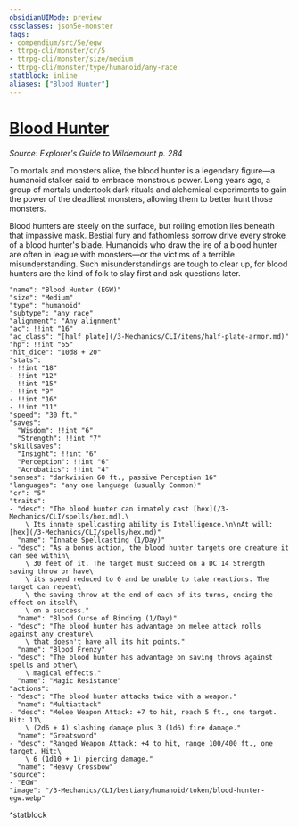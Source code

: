 ```yaml
---
obsidianUIMode: preview
cssclasses: json5e-monster
tags:
- compendium/src/5e/egw
- ttrpg-cli/monster/cr/5
- ttrpg-cli/monster/size/medium
- ttrpg-cli/monster/type/humanoid/any-race
statblock: inline
aliases: ["Blood Hunter"]
---
```

# [Blood Hunter](3-Mechanics\CLI\bestiary\humanoid/blood-hunter-egw.md)
*Source: Explorer's Guide to Wildemount p. 284*  

To mortals and monsters alike, the blood hunter is a legendary figure—a humanoid stalker said to embrace monstrous power. Long years ago, a group of mortals undertook dark rituals and alchemical experiments to gain the power of the deadliest monsters, allowing them to better hunt those monsters.

Blood hunters are steely on the surface, but roiling emotion lies beneath that impassive mask. Bestial fury and fathomless sorrow drive every stroke of a blood hunter's blade. Humanoids who draw the ire of a blood hunter are often in league with monsters—or the victims of a terrible misunderstanding. Such misunderstandings are tough to clear up, for blood hunters are the kind of folk to slay first and ask questions later.

```statblock
"name": "Blood Hunter (EGW)"
"size": "Medium"
"type": "humanoid"
"subtype": "any race"
"alignment": "Any alignment"
"ac": !!int "16"
"ac_class": "[half plate](/3-Mechanics/CLI/items/half-plate-armor.md)"
"hp": !!int "65"
"hit_dice": "10d8 + 20"
"stats":
- !!int "18"
- !!int "12"
- !!int "15"
- !!int "9"
- !!int "16"
- !!int "11"
"speed": "30 ft."
"saves":
  "Wisdom": !!int "6"
  "Strength": !!int "7"
"skillsaves":
  "Insight": !!int "6"
  "Perception": !!int "6"
  "Acrobatics": !!int "4"
"senses": "darkvision 60 ft., passive Perception 16"
"languages": "any one language (usually Common)"
"cr": "5"
"traits":
- "desc": "The blood hunter can innately cast [hex](/3-Mechanics/CLI/spells/hex.md).\
    \ Its innate spellcasting ability is Intelligence.\n\nAt will: [hex](/3-Mechanics/CLI/spells/hex.md)"
  "name": "Innate Spellcasting (1/Day)"
- "desc": "As a bonus action, the blood hunter targets one creature it can see within\
    \ 30 feet of it. The target must succeed on a DC 14 Strength saving throw or have\
    \ its speed reduced to 0 and be unable to take reactions. The target can repeat\
    \ the saving throw at the end of each of its turns, ending the effect on itself\
    \ on a success."
  "name": "Blood Curse of Binding (1/Day)"
- "desc": "The blood hunter has advantage on melee attack rolls against any creature\
    \ that doesn't have all its hit points."
  "name": "Blood Frenzy"
- "desc": "The blood hunter has advantage on saving throws against spells and other\
    \ magical effects."
  "name": "Magic Resistance"
"actions":
- "desc": "The blood hunter attacks twice with a weapon."
  "name": "Multiattack"
- "desc": "Melee Weapon Attack: +7 to hit, reach 5 ft., one target. Hit: 11\
    \ (2d6 + 4) slashing damage plus 3 (1d6) fire damage."
  "name": "Greatsword"
- "desc": "Ranged Weapon Attack: +4 to hit, range 100/400 ft., one target. Hit:\
    \ 6 (1d10 + 1) piercing damage."
  "name": "Heavy Crossbow"
"source":
- "EGW"
"image": "/3-Mechanics/CLI/bestiary/humanoid/token/blood-hunter-egw.webp"
```
^statblock